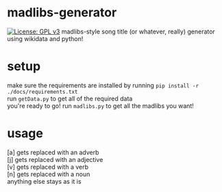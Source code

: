 # madlibs-generator
[![License: GPL v3](https://img.shields.io/badge/License-GPLv3-blue.svg)](https://www.gnu.org/licenses/gpl-3.0)
madlibs-style song title (or whatever, really) generator using wikidata and python!

# setup
make sure the requirements are installed by running `pip install -r ./docs/requirements.txt`\
run `getData.py` to get all of the required data\
you're ready to go! run `madlibs.py` to get all the madlibs you want!

# usage
\[a\] gets replaced with an adverb\
\[j\] gets replaced with an adjective\
\[v\] gets replaced with a verb\
\[n\] gets replaced with a noun\
anything else stays as it is
